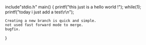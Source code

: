 include"stdio.h"
main()
{
    printf("this just is a hello world !");
    while(1);
	printf("today i just add a test\r\n");
	

	Creating a new branch is quick and simple.
	not used fast forward mode to merge.
	bugfix.
}

